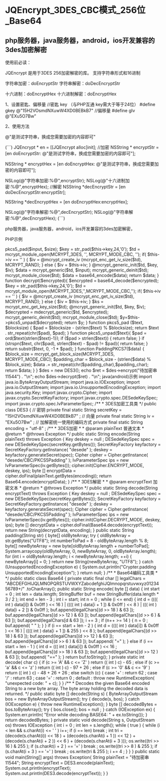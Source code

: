 # JQEncrypt_3DES_CBC模式_256位_Base64
## php服务器，java服务器，android，ios开发兼容的3des加密解密

使用前必读：

JQEncrypt 是用于3DES 256加密解密的库。
支持字符串形式和16进制

字符串加密：doEncryptStr
字符串解密：doDecEncryptStr

十六进制：doEncryptHex
十六进制解密：doEncryptHex

1、设置密匙、偏移量
//密匙 key （与PHP互通 key需大于等于24位）
#define gkey            @"15H2VOsmdNXuwW4XD0BEBkB7"
//偏移量
#define gIv             @"EXu5O7Bw"

2、使用方法

@"是测试字符串，换成您需要加密的内容即可"

(```)
JQEncrypt * en = [[JQEncrypt alloc]init];
//加密
NSString * encryptStr = [en doEncryptStr: @"是测试字符串，换成您需要加密的内容即可"];

NSString * encryptHex = [en doEncryptHex: @"是测试字符串，换成您需要加密的内容即可"];

NSLog(@"字符串加密:%@",encryptStr);
NSLog(@"十六进制加密:%@",encryptHex);
//解密
NSString *decEncryptStr = [en doDecEncryptStr:encryptStr];

NSString *decEncryptHex = [en doEncryptHex:encryptHex];

NSLog(@"字符串解密:%@",decEncryptStr);
NSLog(@"字符串解密:%@",decEncryptHex);
(```)


php服务器，java服务器，android，ios开发兼容的3des加密解密，

PHP示例

<?php
class DES3 {
    var $key = "15H2VOsmdNXuwW4XD0BEBkB7";
    var $iv = "EXu5O7Bw";
    
    function encrypt($input){
        $size = mcrypt_get_block_size(MCRYPT_3DES,MCRYPT_MODE_CBC);
        $input = $this->pkcs5_pad($input, $size);
        $key = str_pad($this->key,24,'0');
        $td = mcrypt_module_open(MCRYPT_3DES, '', MCRYPT_MODE_CBC, '');
        if( $this->iv == '' )
        {
            $iv = @mcrypt_create_iv (mcrypt_enc_get_iv_size($td), MCRYPT_RAND);
        }
        else
        {
            $iv = $this->iv;
        }
        @mcrypt_generic_init($td, $key, $iv);
        $data = mcrypt_generic($td, $input);
        mcrypt_generic_deinit($td);
        mcrypt_module_close($td);
        $data = base64_encode($data);
        return $data;
    }
    function decrypt($encrypted){
        $encrypted = base64_decode($encrypted);
        $key = str_pad($this->key,24,'0');
        $td = mcrypt_module_open(MCRYPT_3DES,'',MCRYPT_MODE_CBC,'');
        if( $this->iv == '' )
        {
            $iv = @mcrypt_create_iv (mcrypt_enc_get_iv_size($td), MCRYPT_RAND);
        }
        else
        {
            $iv = $this->iv;
        }
        $ks = mcrypt_enc_get_key_size($td);
        @mcrypt_generic_init($td, $key, $iv);
        $decrypted = mdecrypt_generic($td, $encrypted);
        mcrypt_generic_deinit($td);
        mcrypt_module_close($td);
        $y=$this->pkcs5_unpad($decrypted);
        return $y;
    }
    function pkcs5_pad ($text, $blocksize) {
        $pad = $blocksize - (strlen($text) % $blocksize);
        return $text . str_repeat(chr($pad), $pad);
    }
    function pkcs5_unpad($text){
        $pad = ord($text{strlen($text)-1});
        if ($pad > strlen($text)) {
            return false;
        }
        if (strspn($text, chr($pad), strlen($text) - $pad) != $pad){
            return false;
        }
        return substr($text, 0, -1 * $pad);
    }
    function PaddingPKCS7($data) {
        $block_size = mcrypt_get_block_size(MCRYPT_3DES, MCRYPT_MODE_CBC);
        $padding_char = $block_size - (strlen($data) % $block_size);
        $data .= str_repeat(chr($padding_char),$padding_char);
        return $data;
    }
}

$des = new DES3();
echo $ret = $des->encrypt("待加密串11544") . "\n";
echo $des->decrypt($ret) . "\n";



 java(android)示例

import java.io.ByteArrayOutputStream;
import java.io.IOException;
import java.io.OutputStream;
import java.io.UnsupportedEncodingException;
import java.security.Key;

import javax.crypto.Cipher;
import javax.crypto.SecretKeyFactory;
import javax.crypto.spec.DESedeKeySpec;
import javax.crypto.spec.IvParameterSpec;

/**
 * 3DES加密工具类
 */
public class DES3 {
    // 密钥
    private final static String secretKey = "15H2VOsmdNXuwW4XD0BEBkB7" ;
    // 向量
    private final static String iv = "EXu5O7Bw" ;
    // 加解密统一使用的编码方式
    private final static String encoding = "utf-8" ;
    
    /**
     * 3DES加密
     *
     * @param plainText 普通文本
     * @return
     * @throws Exception
     */
    public static String encode(String plainText) throws Exception {
        Key deskey = null ;
        DESedeKeySpec spec = new DESedeKeySpec(secretKey.getBytes());
        SecretKeyFactory keyfactory = SecretKeyFactory.getInstance( "desede" );
        deskey = keyfactory.generateSecret(spec);
        
        Cipher cipher = Cipher.getInstance( "desede/CBC/PKCS5Padding" );
        IvParameterSpec ips = new IvParameterSpec(iv.getBytes());
        cipher.init(Cipher.ENCRYPT_MODE, deskey, ips);
        byte [] encryptData = cipher.doFinal(plainText.getBytes(encoding));
        return Base64.encode(encryptData);
    }
    
    /**
     * 3DES解密
     *
     * @param encryptText 加密文本
     * @return
     * @throws Exception
     */
    public static String decode(String encryptText) throws Exception {
        Key deskey = null ;
        DESedeKeySpec spec = new DESedeKeySpec(secretKey.getBytes());
        SecretKeyFactory keyfactory = SecretKeyFactory.getInstance( "desede" );
        deskey = keyfactory.generateSecret(spec);
        Cipher cipher = Cipher.getInstance( "desede/CBC/PKCS5Padding" );
        IvParameterSpec ips = new IvParameterSpec(iv.getBytes());
        cipher.init(Cipher.DECRYPT_MODE, deskey, ips);
        
        byte [] decryptData = cipher.doFinal(Base64.decode(encryptText));
        
        return new String(decryptData, encoding);
    }
    
    public static String padding(String str) {
        byte[] oldByteArray;
        try {
            oldByteArray = str.getBytes("UTF8");
            int numberToPad = 8 - oldByteArray.length % 8;
            byte[] newByteArray = new byte[oldByteArray.length + numberToPad];
            System.arraycopy(oldByteArray, 0, newByteArray, 0,
                             oldByteArray.length);
            for (int i = oldByteArray.length; i < newByteArray.length; ++i) {
                newByteArray[i] = 0;
            }
            return new String(newByteArray, "UTF8");
        } catch (UnsupportedEncodingException e) {
            System.out.println("Crypter.padding UnsupportedEncodingException");
        }
        return null;
    }
    
    /**
     * Base64编码工具类
     *
     */
    public static class Base64 {
        private static final char [] legalChars = "ABCDEFGHIJQLMNOPQRSTUVWXYZabcdefghiJQlmnopqrstuvwxyz0123456789+/" .toCharArray();
        
        public static String encode( byte [] data) {
            int start = 0 ;
            int len = data.length;
            StringBuffer buf = new StringBuffer(data.length * 3 / 2 );
            
            int end = len - 3 ;
            int i = start;
            int n = 0 ;
            
            while (i <= end) {
                int d = (((( int ) data[i]) & 0x0ff ) << 16 ) | (((( int ) data[i + 1 ]) & 0x0ff ) << 8 ) | ((( int ) data[i + 2 ]) & 0x0ff );
                
                buf.append(legalChars[(d >> 18 ) & 63 ]);
                buf.append(legalChars[(d >> 12 ) & 63 ]);
                buf.append(legalChars[(d >> 6 ) & 63 ]);
                buf.append(legalChars[d & 63 ]);
                
                i += 3 ;
                
                if (n++ >= 14 ) {
                    n = 0 ;
                    buf.append( " " );
                }
            }
            
            if (i == start + len - 2 ) {
                int d = (((( int ) data[i]) & 0x0ff ) << 16 ) | (((( int ) data[i + 1 ]) & 255 ) << 8 );
                
                buf.append(legalChars[(d >> 18 ) & 63 ]);
                buf.append(legalChars[(d >> 12 ) & 63 ]);
                buf.append(legalChars[(d >> 6 ) & 63 ]);
                buf.append( "=" );
            } else if (i == start + len - 1 ) {
                int d = ((( int ) data[i]) & 0x0ff ) << 16 ;
                
                buf.append(legalChars[(d >> 18 ) & 63 ]);
                buf.append(legalChars[(d >> 12 ) & 63 ]);
                buf.append( "==" );
            }
            
            return buf.toString();
        }
        
        private static int decode( char c) {
            if (c >= 'A' && c <= 'Z' )
                return (( int ) c) - 65 ;
            else if (c >= 'a' && c <= 'z' )
                return (( int ) c) - 97 + 26 ;
            else if (c >= '0' && c <= '9' )
                return (( int ) c) - 48 + 26 + 26 ;
            else
                switch (c) {
                    case '+' :
                        return 62 ;
                    case '/' :
                        return 63 ;
                    case '=' :
                        return 0 ;
                    default :
                        throw new RuntimeException( "unexpected code: " + c);
                }
        }
        
        /**
         * Decodes the given Base64 encoded String to a new byte array. The byte array holding the decoded data is returned.
         */
        
        public static byte [] decode(String s) {
            
            ByteArrayOutputStream bos = new ByteArrayOutputStream();
            try {
                decode(s, bos);
            } catch (IOException e) {
                throw new RuntimeException();
            }
            byte [] decodedBytes = bos.toByteArray();
            try {
                bos.close();
                bos = null ;
            } catch (IOException ex) {
                System.err.println( "Error while decoding BASE64: " + ex.toString());
            }
            return decodedBytes;
        }
        
        private static void decode(String s, OutputStream os) throws IOException {
            int i = 0 ;
            
            int len = s.length();
            
            while ( true ) {
                while (i < len && s.charAt(i) <= ' ' )
                    i++;
                
                if (i == len)
                    break ;
                
                int tri = (decode(s.charAt(i)) << 18 ) + (decode(s.charAt(i + 1 )) << 12 ) + (decode(s.charAt(i + 2 )) << 6 ) + (decode(s.charAt(i + 3 )));
                
                os.write((tri >> 16 ) & 255 );
                if (s.charAt(i + 2 ) == '=' )
                    break ;
                os.write((tri >> 8 ) & 255 );
                if (s.charAt(i + 3 ) == '=' )
                    break ;
                os.write(tri & 255 );
                
                i += 4 ;
            }
        }
    }
    
    public static void main(String[] args) throws Exception{
        String plainText = "待加密串11544";
        String encryptText = DES3.encode(plainText);
        System.out.println(encryptText);
        System.out.println(DES3.decode(encryptText));
        
        
    }
}
